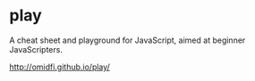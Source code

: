 # play
A cheat sheet and playground for JavaScript, aimed at beginner JavaScripters.   

http://omidfi.github.io/play/
